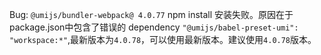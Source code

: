 Bug: `@umijs/bundler-webpack@ 4.0.77` npm install 安装失败。原因在于package.json中包含了错误的 dependency `"@umijs/babel-preset-umi": "workspace:*"`,最新版本为`4.0.78`，可以使用最新版本。建议使用`4.0.78`版本。
